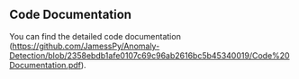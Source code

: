 ## Code Documentation

You can find the detailed code documentation (https://github.com/JamessPy/Anomaly-Detection/blob/2358ebdb1afe0107c69c96ab2616bc5b45340019/Code%20Documentation.pdf).

